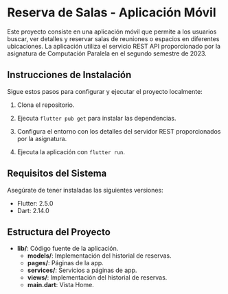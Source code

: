# Reserva de Salas - Aplicación Móvil

Este proyecto consiste en una aplicación móvil que permite a los usuarios buscar, ver detalles y reservar salas de reuniones o espacios en diferentes ubicaciones. La aplicación utiliza el servicio REST API proporcionado por la asignatura de Computación Paralela en el segundo semestre de 2023.

## Instrucciones de Instalación

Sigue estos pasos para configurar y ejecutar el proyecto localmente:

1. Clona el repositorio.
    

2. Ejecuta `flutter pub get` para instalar las dependencias.

3. Configura el entorno con los detalles del servidor REST proporcionados por la asignatura.

4. Ejecuta la aplicación con `flutter run`.

## Requisitos del Sistema

Asegúrate de tener instaladas las siguientes versiones:

- Flutter: 2.5.0
- Dart: 2.14.0

## Estructura del Proyecto

- **lib/**: Código fuente de la aplicación.
    - **models/**: Implementación del historial de reservas.
    - **pages/**: Páginas de la app.
    - **services/**: Servicios a páginas de app.
    - **views/**: Implementación del historial de reservas.
    - **main.dart**: Vista Home.
